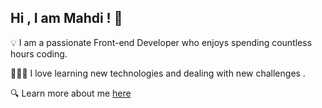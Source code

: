<h2>Hi , I am Mahdi !  👋 </h2>

💡 I am a passionate Front-end Developer who enjoys spending countless hours coding.

👨🏻‍💻 I love learning new technologies and dealing with new challenges .

🔍 Learn more about me [here](https://www.linkedin.com/in/mahdi-touiser/)
